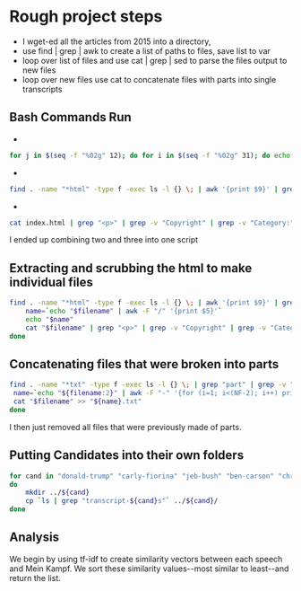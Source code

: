 # Rough project steps

- I wget-ed all the articles from 2015 into a directory,
- use find | grep | awk to create a list of paths to files, save list to var
- loop over list of files and use cat | grep | sed to parse the files output to new files
- loop over new files use cat to concatenate files with parts into single transcripts

## Bash Commands Run
- 
```bash
for j in $(seq -f "%02g" 12); do for i in $(seq -f "%02g" 31); do echo "http://www.whatthefolly.com/2015/$j/$i/" ; done; done | wget -r -np -nc -k -i -
```
- 
```bash
find . -name "*html" -type f -exec ls -l {} \; | awk '{print $9}' | grep -v "/feed" | grep -v "page" | awk -F "/" '{print $5}'
```
- 
```bash 
cat index.html | grep "<p>" | grep -v "Copyright" | grep -v "Category:" | grep -v "Log in" | grep -v "News Editor" | grep -v "span id" | grep -v ">…<" |  sed -e :a -e 's/<[^>]*>//g;/</N;//ba'
```
I ended up combining two and three into one script

## Extracting and scrubbing the html to make individual files
```bash
find . -name "*html" -type f -exec ls -l {} \; | awk '{print $9}' | grep -v "/feed" | grep -v "page" | awk -F "/" '($5 != "index.html")' | grep "transcript" | while read filename; do 
	name=`echo "$filename" | awk -F "/" '{print $5}'`
	echo "$name"
	cat "$filename" | grep "<p>" | grep -v "Copyright" | grep -v "Category:" | grep -v "Log in" | grep -v "News Editor" | grep -v "span id" | grep -v ">…<" |  sed -e :a -e 's/<[^>]*>//g;/</N;//ba' > "transcripts/${name}.txt"
done

```

## Concatenating files that were broken into parts

```bash
find . -name "*txt" -type f -exec ls -l {} \; | grep "part" | grep -v "tax-scams" | grep -v "sunshine" | grep -v "pacific" | grep -v "state-department" | grep -v "d-c.txt" | awk '{print $9}' | while read filename; do
 name=`echo "${filename:2}" | awk -F "-" '{for (i=1; i<(NF-2); i++) printf $i "-"; print $(NF-2)}'`
 cat "$filename" >> "${name}.txt"
done
```

I then just removed all files that were previously made of parts.

## Putting Candidates into their own folders
```bash
for cand in "donald-trump" "carly-fiorina" "jeb-bush" "ben-carson" "chris-christie" "ted-cruz" "jim-gilmore" "lindsey-graham" "mike-huckabee" "john-kasich" "george-pataki" "rand-paul" "marco-rubio" "rick-santorum" "bernie-sanders" "hillary-clinton" "martin-omalley"
do
	mkdir ../${cand}
	cp `ls | grep "transcript-${cand}s"` ../${cand}/
done
```

## Analysis

We begin by using tf-idf to create similarity vectors between each speech and Mein Kampf. We sort these similarity values--most similar to least--and return the list.  